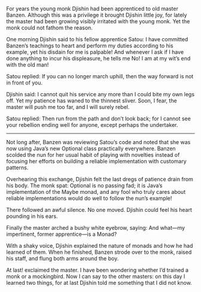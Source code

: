 For years the young monk Djishin had been apprenticed to old master Banzen. Although this was a privilege it brought Djishin little joy, for lately the master had been growing visibly irritated with the young monk.  Yet the monk could not fathom the reason.

One morning Djishin said to his fellow apprentice Satou: I have committed Banzen’s teachings to heart and perform my duties according to his example, yet his disdain for me is palpable!  And whenever I ask if I have done anything to incur his displeasure, he tells me No!  I am at my wit’s end with the old man!

Satou replied: If you can no longer march uphill, then the way forward is not in front of you.

Djishin said: I cannot quit his service any more than I could bite my own legs off.  Yet my patience has waned to the thinnest sliver.  Soon, I fear, the master will push me too far, and I will surely rebel.

Satou replied: Then run from the path and don’t look back; for I cannot see your rebellion ending well for anyone, except perhaps the undertaker.

----------

Not long after, Banzen was reviewing Satou’s code and noted that she was now using Java’s new Optional class practically everywhere.  Banzen scolded the nun for her usual habit of playing with novelties instead of focusing her efforts on building a reliable implementation with customary patterns.

Overhearing this exchange, Djishin felt the last dregs of patience drain from his body. The monk spat: Optional is no passing fad; it is Java’s implementation of the Maybe monad, and any fool who truly cares about reliable implementations would do well to follow the nun’s example!

There followed an awful silence.  No one moved. Djishin could feel his heart pounding in his ears.

Finally the master arched a bushy white eyebrow, saying: And what—my impertinent, former apprentice—is a Monad?

With a shaky voice, Djishin explained the nature of monads and how he had learned of them. When he finished, Banzen strode over to the monk, raised his staff, and flung both arms around the boy.

At last! exclaimed the master. I have been wondering whether I’d trained a monk or a mockingbird. Now I can say to the other masters: on this day I learned two things, for at last Djishin told me something that I did not know. 
